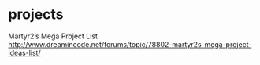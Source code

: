 projects
========

Martyr2’s Mega Project List http://www.dreamincode.net/forums/topic/78802-martyr2s-mega-project-ideas-list/

